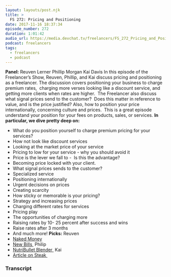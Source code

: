 ```yaml
---
layout: layouts/post.njk
title: >
  FS 272: Pricing and Positioning
date: 2017-11-16 18:37:34
episode_number: 272
duration: 1:01:42
audio_url: https://media.devchat.tv/freelancers/FS_272_Pricing_and_Positioning.mp3
podcast: freelancers
tags:
  - freelancers
  - podcast
---
```


**Panel:** Reuven Lerner Phillip Morgan Kai Davis In this episode of the Freelancer’s Show, Reuven, Phillip, and Kai discuss pricing and positioning as a freelancer. The discussion covers positioning your business to charge premium rates,&nbsp; charging more verses looking like a discount service, and getting more clients when rates are higher.&nbsp; The Freelancer also discuss what signal prices send to the customer?&nbsp; Does this matter in reference to value, and is the price justified? Also, how to position your price internationally, concerning culture and prices.&nbsp; This is a great episode understand your position for your fees on products, sales, or services. **In particular, we dive pretty deep on:**

- What do you position yourself to charge premium pricing for your services?
- How not look like discount services
- Looking at the market price of your service
- Pricing to low for your service - why you should avoid it
- Price is the lever we fall to -&nbsp; Is this the advantage?
- Becoming price locked with your client.
- What signal prices sends to the customer?
- Specialized service
- Positioning internationally
- Urgent decisions on prices
- Creating scarcity
- How sticky or memorable is your pricing?
- Strategy and increasing prices
- Charging different rates for services
- Pricing play
- The opportunities of charging more
- Raising rates by 10- 25 percent after success and wins
- Raise rates after 3 months
- And much more!
  **Picks:** Reuven
- [Naked Money](http://books.wwnorton.com/books/Naked-Money/)
- [New Bills&nbsp;](https://www.youtube.com/watch?v=J2CKHH_KKGE)
  Philip
- [NutriBullet Blender&nbsp;](https://www.amazon.com/gp/product/B01N6PO7P0/ref=oh_aui_detailpage_o00_s00?ie=UTF8&psc=1)
  Kai
- [Article on Steak&nbsp;](http://idlewords.com/2006/04/argentina_on_two_steaks_a_day.htm)

### Transcript

&nbsp;
